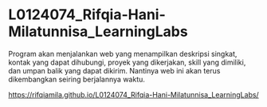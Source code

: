 # L0124074_Rifqia-Hani-Milatunnisa_LearningLabs

Program akan menjalankan web yang menampilkan deskripsi singkat, kontak yang dapat dihubungi, proyek yang dikerjakan, skill yang dimiliki, dan umpan balik yang dapat dikirim. Nantinya web ini akan terus dikembangkan seiring berjalannya waktu.

https://rifqiamila.github.io/L0124074_Rifqia-Hani-Milatunnisa_LearningLabs/

